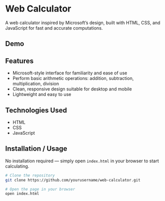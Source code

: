 # Web Calculator

A web calculator inspired by Microsoft’s design, built with HTML, CSS, and JavaScript for fast and accurate computations.

## Demo



## Features

- Microsoft-style interface for familiarity and ease of use
- Perform basic arithmetic operations: addition, subtraction, multiplication, division
- Clean, responsive design suitable for desktop and mobile
- Lightweight and easy to use

## Technologies Used

- HTML
- CSS
- JavaScript

## Installation / Usage

No installation required — simply open `index.html` in your browser to start calculating.

```bash
# Clone the repository
git clone https://github.com/yourusername/web-calculator.git

# Open the page in your browser
open index.html
